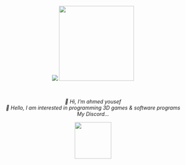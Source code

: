 
<p align="center">
  
  <img src="https://github-readme-stats.vercel.app/api?username=ahmed608&hide=stars&show_icons=true&theme=dracula&line_height=32">
  <img height="205" src="https://github-readme-stats.vercel.app/api/top-langs/?username=ahmed608&count_private=true&theme=dracula">

</p>
<br>

<p align="center">
  <i>👋 Hi, I’m ahmed yousef</i>
  <br>
  <i>👀 Hello, I am interested in programming 3D games & software programs</i>
  <br>
  <i>My Discord...</i>
</p>
<div align="center">
  <a href="https://discord.gg/Q6VpZTueKF"><img width="100" src="https://beeimg.com/images/f67507130903.png" ></a>
  </div>




